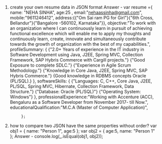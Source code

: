 1. create your own resume data in JSON format
Answer - 
  var resume ={ name: "NEHA SINHA", 
			   age:25 , 
			   email:"nehaassinha@gmail.com", 
			   mobile:"9611246412", 
			   address:{{"Om Sai ram PG for Girl"}{"6th Cross, Bellandur"}{"Bangalore -560102, Karnataka"}},
			   objective:"To work with an organization where I can continuously learn in pursuit of achieving functional excellence which will enable me to apply my thoughts and continuously learn, create, innovate and simultaneously contribute towards the growth of organization with the best of my capabilities.",
			   profileSummary:
					{
						{"2.0+ Years of experience in the IT industry in Software Development using Java, J2EE, Spring MVC, Collection Framework, SAP Hybris Commerce with Cargill projects."}
						{"Good Exposure to complete SDLC."}
						{"Experience in Agile Scrum Methodology."}
						{"Knowledge in Core Java, J2EE, Spring MVC, SAP Hybris Commerce."}
						{Good knowledge in RDBMS concepts Oracle (PL/SQL).}
					},
			   softwareSkills:
					{
						{"Languages: C, C++, Core Java, J2EE, PL/SQL, Spring MVC, Hibernate, Collection Framework, Data Structure."}
						{"Database: Oracle (PL/SQL)"}
						{"Operating System: Windows"}
					},
				professionalExperience:"Working with Accenture (ACC), Bengaluru as a Software Developer from November 2017- till Now.",
				educationalQualification:"M.C.A (Master of Computer Application)",
				
						
			};

2. how to compare two JSON have the same properties without order?
        var obj1 = { name: "Person 1", age:5 };
        var obj2 = { age:5, name: "Person 1" };
Answer - 
    console.log(_.isEqual(obj1, obj2));
